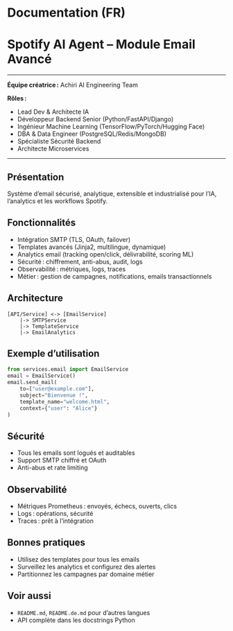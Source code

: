 # Documentation (FR)

# Spotify AI Agent – Module Email Avancé

---
**Équipe créatrice :** Achiri AI Engineering Team

**Rôles :**
- Lead Dev & Architecte IA
- Développeur Backend Senior (Python/FastAPI/Django)
- Ingénieur Machine Learning (TensorFlow/PyTorch/Hugging Face)
- DBA & Data Engineer (PostgreSQL/Redis/MongoDB)
- Spécialiste Sécurité Backend
- Architecte Microservices
---

## Présentation
Système d’email sécurisé, analytique, extensible et industrialisé pour l’IA, l’analytics et les workflows Spotify.

## Fonctionnalités
- Intégration SMTP (TLS, OAuth, failover)
- Templates avancés (Jinja2, multilingue, dynamique)
- Analytics email (tracking open/click, délivrabilité, scoring ML)
- Sécurité : chiffrement, anti-abus, audit, logs
- Observabilité : métriques, logs, traces
- Métier : gestion de campagnes, notifications, emails transactionnels

## Architecture
```
[API/Service] <-> [EmailService]
    |-> SMTPService
    |-> TemplateService
    |-> EmailAnalytics
```

## Exemple d’utilisation
```python
from services.email import EmailService
email = EmailService()
email.send_mail(
    to=["user@example.com"],
    subject="Bienvenue !",
    template_name="welcome.html",
    context={"user": "Alice"}
)
```

## Sécurité
- Tous les emails sont logués et auditables
- Support SMTP chiffré et OAuth
- Anti-abus et rate limiting

## Observabilité
- Métriques Prometheus : envoyés, échecs, ouverts, clics
- Logs : opérations, sécurité
- Traces : prêt à l’intégration

## Bonnes pratiques
- Utilisez des templates pour tous les emails
- Surveillez les analytics et configurez des alertes
- Partitionnez les campagnes par domaine métier

## Voir aussi
- `README.md`, `README.de.md` pour d’autres langues
- API complète dans les docstrings Python

